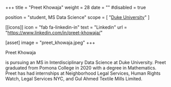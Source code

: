 +++
title = "Preet Khowaja"
weight = 28
date = ""
#disabled = true

position = "student, MS Data Science"
scope = [
  "[Duke University](https://towardsdatascience.com/the-facebook-data-scientist-interview-38556739e872)"
]


[[icons]]
  icon = "fab fa-linkedin-in"
  text = "Linkedin"
  url = "https://www.linkedin.com/in/preet-khowaja/"

[asset]
  image = "preet_khowaja.jpeg"
+++

Preet Khowaja

is pursuing an MS in Interdisciplinary Data Science at Duke University.  Preet graduated from Pomona College in 2020 with a degree in Mathematics. Preet has had internships at Neighborhood Legal Services, Human Rights Watch, Legal Services NYC, and Gul Ahmed Textile Mills Limited. 
